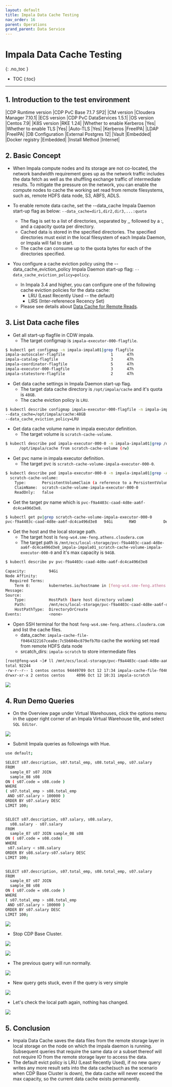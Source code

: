 ```yaml
---
layout: default
title: Impala Data Cache Testing
nav_order: 16
parent: Operations
grand_parent: Data Service
---
```


# Impala Data Cache Testing
{: .no_toc }

- TOC
{:toc}

---

## 1. Introduction to the test environment

|CDP Runtime version |CDP PvC Base 7.1.7 SP2|
|CM version |Cloudera Manager 7.10.1|
|ECS version |CDP PvC DataServices 1.5.1|
|OS version |Centos 7.9|
|K8S version |RKE 1.24|
|Whether to enable Kerberos |Yes|
|Whether to enable TLS |Yes|
|Auto-TLS |Yes|
|Kerberos |FreeIPA|
|LDAP |FreeIPA|
|DB Configuration |External Postgres 12|
|Vault |Embedded|
|Docker registry |Embedded|
|Install Method |Internet|

## 2. Basic Concept

- When Impala compute nodes and its storage are not co-located, the network bandwidth requirement goes up as the network traffic includes the data fetch as well as the shuffling exchange traffic of intermediate results. To mitigate the pressure on the network, you can enable the compute nodes to cache the working set read from remote filesystems, such as, remote HDFS data node, S3, ABFS, ADLS.

- To enable remote data cache, set the --data_cache Impala Daemon start-up flag as below: `--data_cache=dir1,dir2,dir3,...:quota`
    - The flag is set to a list of directories, separated by ,, followed by a :, and a capacity quota per directory.
    - Cached data is stored in the specified directories. The specified directories must exist in the local filesystem of each Impala Daemon, or Impala will fail to start.
    - The cache can consume up to the quota bytes for each of the directories specified.

- You configure a cache eviction policy using the --data_cache_eviction_policy Impala Daemon start-up flag: `--data_cache_eviction_policy=policy`.
    - In Impala 3.4 and higher, you can configure one of the following cache eviction policies for the data cache:
        - LRU (Least Recently Used -- the default)
        - LIRS (Inter-referenece Recency Set)
    - Please see details about [Data Cache for Remote Reads](https://impala.apache.org/docs/build/html/topics/impala_data_cache.html).

## 3. List Data cache files

- Get all start-up flagfile in CDW impala.
    - The target configmap is `impala-executor-000-flagfile`.

```bash
$ kubectl get configmap -n impala-impala01|grep flagfile
impala-autoscaler-flagfile                    1      47h
impala-catalog-flagfile                       3      47h
impala-coordinator-flagfile                   5      47h
impala-executor-000-flagfile                  3      47h
impala-statestore-flagfile                    2      47h
```

- Get data cache settings in Impala Daemon start-up flag.
    - The target data cache directory is `/opt/impala/cache` and it's quota is `48GB`.
    - The cache eviction policy is `LRU`.

```bash
$ kubectl describe configmap impala-executor-000-flagfile -n impala-impala01 |grep data_cache
--data_cache=/opt/impala/cache:48GB
--data_cache_eviction_policy=LRU
```

- Get data cache volume name in impala executor definition.
    - The target volume is `scratch-cache-volume`.

```bash
$ kubectl describe pod impala-executor-000-0 -n impala-impala01|grep /opt/impala/cache
      /opt/impala/cache from scratch-cache-volume (rw)
```

- Get pvc name in impala executor definition.
    - The target pvc is `scratch-cache-volume-impala-executor-000-0`.

```bash
$ kubectl describe pod impala-executor-000-0 -n impala-impala01|grep -A3 scratch-cache-volume:
  scratch-cache-volume:
    Type:       PersistentVolumeClaim (a reference to a PersistentVolumeClaim in the same namespace)
    ClaimName:  scratch-cache-volume-impala-executor-000-0
    ReadOnly:   false
```

- Get the target pv name which is `pvc-f9a4403c-caad-4d8e-aa6f-dc4ca496d3e8`.

```bash
$ kubectl get pv|grep scratch-cache-volume-impala-executor-000-0
pvc-f9a4403c-caad-4d8e-aa6f-dc4ca496d3e8   94Gi       RWO            Delete           Bound    impala-impala01/scratch-cache-volume-impala-executor-000-0                                                              local-path              47h
```

- Get the host and the local storage path.
    - The target host is `feng-ws4.sme-feng.athens.cloudera.com`
    - The target path is `/mnt/ecs/local-storage/pvc-f9a4403c-caad-4d8e-aa6f-dc4ca496d3e8_impala-impala01_scratch-cache-volume-impala-executor-000-0` and it's max capacity is `94GB`.

```bash
$ kubectl describe pv pvc-f9a4403c-caad-4d8e-aa6f-dc4ca496d3e8

Capacity:          94Gi
Node Affinity:
  Required Terms:
    Term 0:        kubernetes.io/hostname in [feng-ws4.sme-feng.athens.cloudera.com]
Message:
Source:
    Type:          HostPath (bare host directory volume)
    Path:          /mnt/ecs/local-storage/pvc-f9a4403c-caad-4d8e-aa6f-dc4ca496d3e8_impala-impala01_scratch-cache-volume-impala-executor-000-0
    HostPathType:  DirectoryOrCreate
Events:            <none>
```

- Open SSH terminal for the host `feng-ws4.sme-feng.athens.cloudera.com` and list the cache files.
    - data_cache: `impala-cache-file-f0464322167cea8e:7c5b604bc879efb7`to cache the working set read from remote HDFS data node
    - srcatch_dirs: `impala-scratch` to store intermediate files

```bash
[root@feng-ws4 ~]# ll /mnt/ecs/local-storage/pvc-f9a4403c-caad-4d8e-aa6f-dc4ca496d3e8_impala-impala01_scratch-cache-volume-impala-executor-000-0
total 92244
-rw-r--r-- 1 centos centos 94449709 Oct 12 17:34 impala-cache-file-f0464322167cea8e:7c5b604bc879efb7
drwxr-xr-x 2 centos centos     4096 Oct 12 10:31 impala-scratch
```

![](../../assets/images/ds/datacache01.png)


## 4. Run Demo Queries

- On the Overview page under Virtual Warehouses, click the options menu in the upper right corner of an Impala Virtual Warehouse tile, and select `SQL Editor`.

![](../../assets/images/ds/datacache02.png)

- Submit Impala queries as followings with Hue.

```bash
use default;

SELECT s07.description, s07.total_emp, s08.total_emp, s07.salary
FROM
  sample_07 s07 JOIN 
  sample_08 s08
ON ( s07.code = s08.code )
WHERE
( s07.total_emp > s08.total_emp
 AND s07.salary > 100000 )
ORDER BY s07.salary DESC
LIMIT 100;


SELECT s07.description, s07.salary, s08.salary,
  s08.salary - s07.salary
FROM
  sample_07 s07 JOIN sample_08 s08
ON ( s07.code = s08.code)
WHERE
 s07.salary < s08.salary
ORDER BY s08.salary-s07.salary DESC
LIMIT 100;


SELECT s07.description, s07.total_emp, s08.total_emp, s07.salary
FROM
  sample_07 s07 JOIN 
  sample_08 s08
ON ( s07.code = s08.code )
WHERE
( s07.total_emp > s08.total_emp
 AND s07.salary > 100000 )
ORDER BY s07.salary DESC
LIMIT 100;
```

![](../../assets/images/ds/datacache03.png)

- Stop CDP Base Cluster.

![](../../assets/images/ds/datacache04.png)

![](../../assets/images/ds/datacache05.png)

- The previous query will run normally.

![](../../assets/images/ds/datacache06.png)

- New query gets stuck, even if the query is very simple

![](../../assets/images/ds/datacache07.png)

- Let's check the local path again, nothing has changed.

![](../../assets/images/ds/datacache08.png)

## 5. Conclusion

- Impala Data Cache saves the data files from the remote storage layer in local storage on the node on which the impala daemon is running. Subsequent queries that require the same data or a subset thereof will not require IO from the remote storage layer to access the data. 
- The default evict policy is LRU (Least Recently Used), if no new query writes any more result sets into the data cache(such as the scenario when CDP Base Cluster is down), the data cache will never exceed the max capacity, so the current data cache exists permanently.
